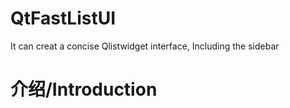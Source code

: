 # QtFastListUI
It can creat a concise Qlistwidget interface, Including the sidebar

# 介绍/Introduction

